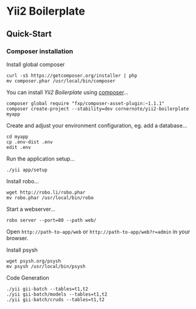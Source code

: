 # Yii2 Boilerplate

## Quick-Start

### Composer installation

Install global composer

```
curl -sS https://getcomposer.org/installer | php
mv composer.phar /usr/local/bin/composer
```


You can install _Yii2 Boilerplate_ using [composer](https://getcomposer.org/download/)...

```
composer global require "fxp/composer-asset-plugin:~1.1.1"
composer create-project --stability=dev cornernote/yii2-boilerplate myapp
```

Create and adjust your environment configuration, eg. add a database...

```
cd myapp
cp .env-dist .env
edit .env
```
    
Run the application setup...
    
```
./yii app/setup
```

Install robo...

```
wget http://robo.li/robo.phar
mv robo.phar /usr/local/bin/robo
```

Start a webserver...

```
robo server --port=80 --path web/
```

Open `http://path-to-app/web` or `http://path-to-app/web?r=admin` in your browser.

Install psysh

```
wget psysh.org/psysh
mv psysh /usr/local/bin/psysh
```

Code Generation

```
./yii gii-batch --tables=t1,t2
./yii gii-batch/models --tables=t1,t2
./yii gii-batch/cruds --tables=t1,t2
```
